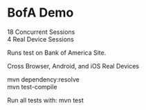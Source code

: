 # BofA Demo

18 Concurrent Sessions   
4 Real Device Sessions

Runs test on Bank of America Site.

Cross Browser, Android, and iOS Real Devices

mvn dependency:resolve    
mvn test-compile

Run all tests with: mvn test